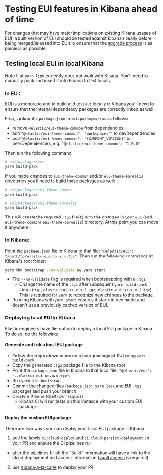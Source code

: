 # Testing EUI features in Kibana ahead of time

For changes that may have major implications on existing Kibana usages of EUI, a built version of EUI should be tested against Kibana (ideally before being merged/released into EUI) to ensure that the [upgrade process](../../eui-team-processes/upgrading-kibana.md) is as painless as possible.

## Testing local EUI in local Kibana

Note that `yarn link` currently does not work with Kibana. You'll need to manually pack and insert it into Kibana to test locally.

### In EUI:

EUI is a monorepo and to build and test `eui` locally in Kibana you'll need to ensure that the internal dependency packages are correctly linked as well.

First, update the `package.json` in `eui/packages/eui` as follows:

- remove `@elastic/eui-theme-common` from dependencies
- add `"@elastic/eui-theme-common": "workspace:^"` to devDependencies
- add `"@elastic/eui-theme-common": "{CURRENT_VERSION}"` to peerDependencies, e.g. `"@elastic/eui-theme-common": "1.0.0"`

Then run the following command:

```bash
# eui/packages/eui
yarn build-pack
```

If you made changes to `eui-theme-common` and/or `eui-theme-borealis` directories you'll need to build those packages as well:

```bash
# eui/packages/eui-theme-common
yarn build-pack
```

```bash
# eui/packages/eui-theme-borealis
yarn build-pack
```

This will create the required `.tgz` file(s) with the changes in your `eui` (and `eui-theme-common`/ `eui-theme-borealis`) directory. At this point you can move it anywhere.

### In Kibana:

Point the `package.json` file in Kibana to that file: `"@elastic/eui": "/path/to/elastic-eui-xx.x.x.tgz"`. Then run the following commands at Kibana's root folder:

```bash
yarn kbn bootstrap --no-validate && yarn start
```

* The `--no-validate` flag is required when bootstrapping with a `.tgz`.
  * Change the name of the `.tgz` after subsequent `yarn build-pack` steps (e.g., `elastic-eui-xx.x.x-1.tgz`, `elastic-eui-xx.x.x-2.tgz`). This is required for `yarn` to recognize new changes to the package.
* Running Kibana with `yarn start` ensures it starts in dev mode and doesn't use a previously cached version of EUI.

### Deploying local EUI in Kibana

Elastic engineers have the option to deploy a local EUI package in Kibana. To do so, do the following:

#### Generate and link a local EUI package

- Follow the steps above to create a local package of EUI using `yarn build-pack`
- Copy the generated `.tgz` package file to the Kibana root
- Point the `package.json` file in Kibana to that local file: `"@elastic/eui": "./elastic-eui-xx.x.x.tgz"`.
- Run `yarn kbn bootstrap`
- Commit the changed files (`package.json`. `yarn.lock` and EUI `.tgz` package) and push your branch
- Create a Kibana (draft) pull request
  - Kibana CI will run tests on this instance with your custom EUI package

#### Deploy the custom EUI package

There are two ways you can deploy your local EUI package in Kibana.

1. add the labels `ci:cloud-deploy` and `ci:cloud-persist-deployment` on your PR and ensure the CI pipelines run 
  - after the pipelines finish the "Build" information will have a link to the cloud deployment and access information ([vault access](https://docs.elastic.dev/vault/infra-vault/accessing) is required)
2. use [Kibana-a-la-carte](https://kibana-a-la-carte.kbndev.co/) to deploy your PR

